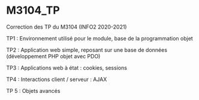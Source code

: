 # M3104_TP
Correction des TP du M3104 (INFO2 2020-2021)

TP1 : Environnement utilisé pour le module, base de la programmation objet

TP2 : Application web simple, reposant sur une base de données (développement PHP objet avec PDO)

TP3 : Applications web à état : cookies, sessions

TP4 : Interactions client / serveur : AJAX

TP 5 : Objets avancés

